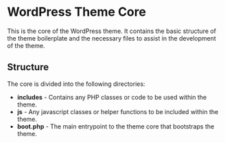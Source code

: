 # WordPress Theme Core
This is the core of the WordPress theme. It contains the basic structure of the theme boilerplate and the necessary files to assist in the development of the theme.

## Structure
The core is divided into the following directories:
- **includes** - Contains any PHP classes or code to be used within the theme.
- **js** - Any javascript classes or helper functions to be included within the theme.
- **boot.php** - The main entrypoint to the theme core that bootstraps the theme.
